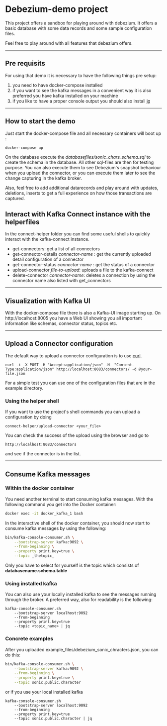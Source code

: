 # Debezium-demo project

This project offers a sandbox for playing around with debezium. It offers a basic database with some data records and some sample configuration files. 

Feel free to play around with all features that debezium offers.

---

## Pre requisits

For using that demo it is necessary to have the following things pre setup:
1. you need to have docker-compose installed
2. if you want to see the kafka messages in a convenient way it is also preferred you have kafka installed on your machine
3. if you like to have a proper console output you should also install [jq](https://stedolan.github.io/jq/)

---

## How to start the demo

Just start the docker-compose file and all necessary containers will boot up :

```bash
docker-compose up
```

On the database execute the _databasefiles/sonic_chars_schema.sql_ to create the schema in the database.
All other sql-files are then for testing purpose. You can also execute them to see Debezium's snapshot behaviour when you upload the connector, or you can execute them later to see the change capturing in the kafka broker.

Also, feel free to add additional datarecords and play around with updates, deletions, inserts to get a full
experience on how those transactions are captured.

## Interact with Kafka Connect instance with the helperfiles

In the connect-helper folder you can find some useful shells to quickly interact with the kafka-connect instance.
* get-connectors: get a list of all connectors
* get-connector-details _connector-name_ : get the currently uploaded detail configuration of a connector 
* get-connector-status _connector-name_ : get the status of a connector
* upload-connector _file-to-upload_: uploads a file to the kafka-connect
* delete-connector _connector-name_: deletes a connection by using the connector name also listed with get_connectors

---

## Visualization with Kafka UI

With the docker-compose file there is also a Kafka-UI image starting up. On http://localhost:8005 you have a
Web UI showing you all important information like schemas, connector status, topics etc.

---

## Upload a Connector configuration

The default way to upload a connector configuration is to use [curl](https://curl.se/).

```shell
curl -i -X POST -H "Accept:application/json" -H  "Content-Type:application/json" http://localhost:8083/connectors/ -d @your-file.json
```

For a simple test you can use one of the configuration files that are in the example directory.

### Using the helper shell

If you want to use the project's shell commands you can upload a configuration by doing

```shell
connect-helper/upload-connector <your_file>
```

You can check the success of the upload using the browser and go to 

```
http://localhost:8083/connectors
```

and see if the connector is in the list.

---

## Consume Kafka messages

### Within the docker container
You need another terminal to start consuming kafka messages. With the following command you get into the Docker container:

```bash
docker exec -it docker_kafka_1 bash
```

In the interactive shell of the docker container, you should now start to consume kafka messages by using the following:

```bash
bin/kafka-console-consumer.sh \
    --bootstrap-server kafka:9092 \
    --from-beginning \
    --property print.key=true \
    --topic _thetopic_
```

Only you have to select for yourself is the topic which consists of **databasename.schema.table**

### Using installed kafka
You can also use your locally installed kafka to see the messages running through the broker. A preferred way, also for readability is the following:

```shell
kafka-console-consumer.sh 
    --bootstrap-server localhost:9092  
    --from-beginning 
    --property print.key=true 
    --topic <topic_name> | jq
```

### Concrete examples
After you uploaded example_files/debezium_sonic_chracters.json, you can do this:

```bash
bin/kafka-console-consumer.sh \
    --bootstrap-server kafka:9092 \
    --from-beginning \
    --property print.key=true \
    --topic sonic.public.character
```
or if you use your local installed kafka

```shell
kafka-console-consumer.sh 
    --bootstrap-server localhost:9092  
    --from-beginning 
    --property print.key=true 
    --topic sonic.public.character | jq
```
